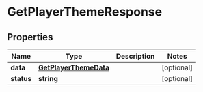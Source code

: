 
# GetPlayerThemeResponse

## Properties

Name | Type | Description | Notes
------------ | ------------- | ------------- | -------------
**data** | [**GetPlayerThemeData**](GetPlayerThemeData.md) |  |  [optional]
**status** | **string** |  |  [optional]



